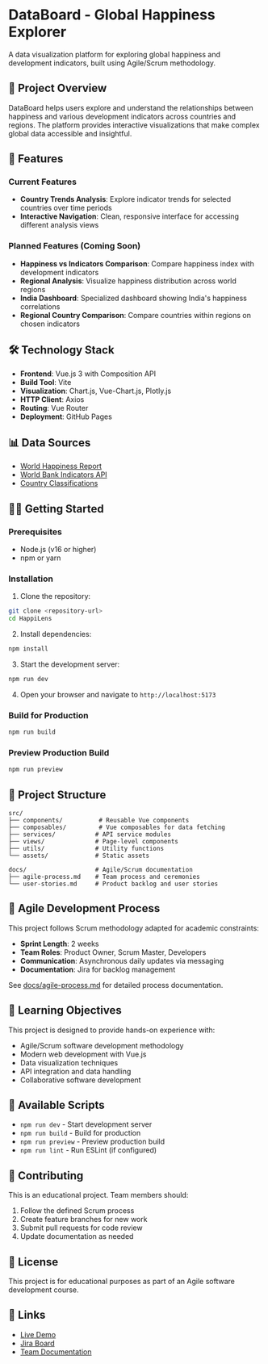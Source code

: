 # DataBoard - Global Happiness Explorer

A data visualization platform for exploring global happiness and development indicators, built using Agile/Scrum methodology.

## 🎯 Project Overview

DataBoard helps users explore and understand the relationships between happiness and various development indicators across countries and regions. The platform provides interactive visualizations that make complex global data accessible and insightful.

## 🚀 Features

### Current Features
- **Country Trends Analysis**: Explore indicator trends for selected countries over time periods
- **Interactive Navigation**: Clean, responsive interface for accessing different analysis views

### Planned Features (Coming Soon)
- **Happiness vs Indicators Comparison**: Compare happiness index with development indicators
- **Regional Analysis**: Visualize happiness distribution across world regions  
- **India Dashboard**: Specialized dashboard showing India's happiness correlations
- **Regional Country Comparison**: Compare countries within regions on chosen indicators

## 🛠️ Technology Stack

- **Frontend**: Vue.js 3 with Composition API
- **Build Tool**: Vite
- **Visualization**: Chart.js, Vue-Chart.js, Plotly.js
- **HTTP Client**: Axios
- **Routing**: Vue Router
- **Deployment**: GitHub Pages

## 📊 Data Sources

- [World Happiness Report](https://data.worldhappiness.report/map)
- [World Bank Indicators API](https://datahelpdesk.worldbank.org/knowledgebase/articles/889392)
- [Country Classifications](https://datahelpdesk.worldbank.org/knowledgebase/articles/906519)

## 🏃‍♂️ Getting Started

### Prerequisites
- Node.js (v16 or higher)
- npm or yarn

### Installation

1. Clone the repository:
```bash
git clone <repository-url>
cd HappiLens
```

2. Install dependencies:
```bash
npm install
```

3. Start the development server:
```bash
npm run dev
```

4. Open your browser and navigate to `http://localhost:5173`

### Build for Production

```bash
npm run build
```

### Preview Production Build

```bash
npm run preview
```

## 📁 Project Structure

```
src/
├── components/          # Reusable Vue components
├── composables/         # Vue composables for data fetching
├── services/           # API service modules
├── views/              # Page-level components
├── utils/              # Utility functions
└── assets/             # Static assets

docs/                   # Agile/Scrum documentation
├── agile-process.md    # Team process and ceremonies
└── user-stories.md     # Product backlog and user stories
```

## 🔄 Agile Development Process

This project follows Scrum methodology adapted for academic constraints:

- **Sprint Length**: 2 weeks
- **Team Roles**: Product Owner, Scrum Master, Developers
- **Communication**: Asynchronous daily updates via messaging
- **Documentation**: Jira for backlog management

See [docs/agile-process.md](docs/agile-process.md) for detailed process documentation.

## 🎯 Learning Objectives

This project is designed to provide hands-on experience with:
- Agile/Scrum software development methodology
- Modern web development with Vue.js
- Data visualization techniques
- API integration and data handling
- Collaborative software development

## 📝 Available Scripts

- `npm run dev` - Start development server
- `npm run build` - Build for production
- `npm run preview` - Preview production build
- `npm run lint` - Run ESLint (if configured)

## 🤝 Contributing

This is an educational project. Team members should:
1. Follow the defined Scrum process
2. Create feature branches for new work
3. Submit pull requests for code review
4. Update documentation as needed

## 📄 License

This project is for educational purposes as part of an Agile software development course.

## 🔗 Links

- [Live Demo](# "Will be added after deployment")
- [Jira Board](# "Add your Jira board link")
- [Team Documentation](docs/)
